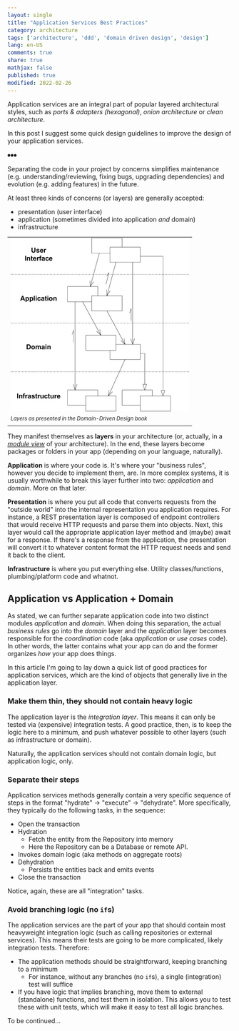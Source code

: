 ```yaml
---
layout: single
title: "Application Services Best Practices"
category: architecture
tags: ['architecture', 'ddd', 'domain driven design', 'design']
lang: en-US
comments: true
share: true
mathjax: false
published: true
modified: 2022-02-26
---
```


Application services are an integral part of popular layered architectural styles, such as
_ports & adapters (hexagonal)_, _onion architecture_ or _clean architecture_.

In this post I suggest some quick design guidelines to improve the design of your application services.

<!--more-->

⦁⦁⦁

Separating the code in your project by concerns simplifies maintenance (e.g. understanding/reviewing,
fixing bugs, upgrading dependencies) and evolution (e.g. adding features) in the future.

At least three kinds of concerns (or layers) are generally accepted:

- presentation (user interface)
- application (sometimes divided into application _and_ domain)
- infrastructure

<table border="0"><tr><td>

<img src="/images/posts/ddd-layered-architecture.jpg">

</td></tr><tr><td>
<sup><em>Layers as presented in the Domain-Driven Design book</em></sup>
</td></tr></table>

They manifest themselves as **layers** in your architecture (or, actually, in a [_module view_](https://www.youtube.com/watch?v=xDi_6vwfhIY) of your architecture). In the end, these layers become
packages or folders in your app (depending on your language, naturally).

**Application** is where your code is. It's where your "business rules", however you decide to implement
them, are. In more complex systems, it is usually worthwhile to break this layer further into two: *application*
and *domain*. More on that later.

**Presentation** is where you put all code that converts requests from the "outside world" into the
internal representation you application requires. For instance, a REST presentation layer
is composed of endpoint controllers that would receive HTTP requests and parse them into objects. Next, this
layer would call the appropriate application layer method and (maybe) await for a response. If there's
a response from the application, the presentation will convert it to whatever content format the HTTP request
needs and send it back to the client.

**Infrastructure** is where you put everything else. Utility classes/functions, plumbing/platform code
and whatnot.

## Application vs Application + Domain

As stated, we can further separate application code into two distinct modules _application_ and _domain_.
When doing this separation, the actual _business rules_ go into the _domain_ layer and the _application_
layer becomes responsible for the _coordination_ code (aka _application_ or _use cases_ code). In other words, the latter
contains what your app can do and the former organizes _how_ your app does things.

In this article I'm going to lay down a quick list of good practices for application services, which are the
kind of objects that generally live in the application layer.

<!-- 

> Defines the jobs the software is supposed to do and directs the expressive domain objects to work out problems. The tasks this layer is responsible for are meaningful to the business or necessary for interaction with the application layers of other systems.

> This layer is kept thin. It does not contain business rules or knowledge, but only coordinates tasks and delegates work to collaborations of domain objects in the next layer down. It does not have state reflecting the business situation, but it can have state that reflects the progress of a task for the user or the program.

-->

### Make them thin, they should not contain heavy logic

The application layer is the _integration layer_. This means it can only be tested via (expensive) integration tests.
A good practice, then, is to keep the logic here to a minimum, and push whatever possible to other layers (such as infrastructure or domain).

Naturally, the application services should not contain domain logic, but application logic, only.

### Separate their steps

Application services methods generally contain a very specific sequence of steps in the format "hydrate" -> "execute" -> "dehydrate".
More specifically, they typically do the following tasks, in the sequence:

- Open the transaction
- Hydration
  - Fetch the entity from the Repository into memory
  - Here the Repository can be a Database or remote API.
- Invokes domain logic (aka methods on aggregate roots)
- Dehydration
  - Persists the entities back and emits events 
- Close the transaction

Notice, again, these are all "integration" tasks.

### Avoid branching logic (no `if`s)

The application services are the part of your app that should contain most heavyweight integration logic (such as calling repositories or external services). This
means their tests are going to be more complicated, likely integration tests. Therefore:
- The application methods should be straightforward, keeping branching to a minimum
  - For instance, without any branches (no `if`s), a single (integration) test will suffice
- If you have logic that implies branching, move them to external (standalone) functions, and test them in isolation. This allows you to test these with unit tests, which
will make it easy to test all logic branches.
  
To be continued...

<!--


Pode também executar outras tarefas que não são nem de apresentação, nem de domínio, como checagem de
perfis de acesso (segurança) ou emissão eventos (embora a implementação do envio para o meio externo esteja na infra).

Esta camada deve ser mantida **magra**. Sem lógica (p.ex., sem `if`s).

---

As classes dessa camada são tipicamente Serviços de Aplicação.

Os serviços nesta camada:
- Não deve ter regras de negócio.
- São tipicamente "magros".
- São stateless.
- São "coordenadores": responsáveis por coordenar o domínio, apenas.

Estereótipos das classes desta camada:

- Serviços de Aplicação
  - Sufixo `AppService`. Exemplo: `DistribuicaoAppService`
  - Um por "funcionalidade" provida pelo sistema ("caso de uso").
  - São uma fachada para o negócio.
  - Referência: Padrão *(Application) Service* [DDD], *Façade* [GoF]

- Assemblers/Montadores:
  - Classes responsáveis por transformarem DTOs em Entidades
  - Sufixo: `Assembler`. Exemplo: `DistribuicaoAssembler`
  - Referência: Padrão *Assembler* (descrito em *Data Transfer Object* [PoEAA], uma especialização do padrão *Mapper* [PoEAA])

-->